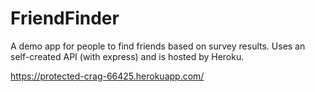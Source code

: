 # FriendFinder
A demo app for people to find friends based on survey results.  Uses an self-created API (with express) and is hosted by Heroku.

https://protected-crag-66425.herokuapp.com/


